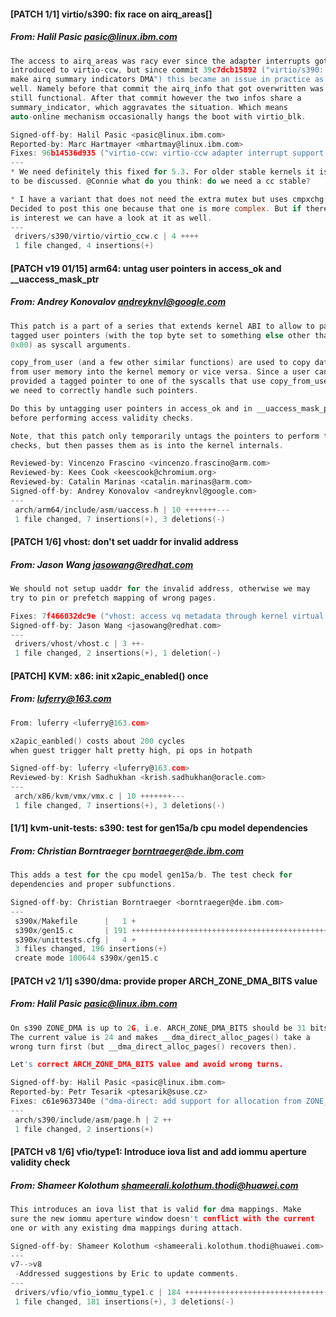 #### [PATCH 1/1] virtio/s390: fix race on airq_areas[]
##### From: Halil Pasic <pasic@linux.ibm.com>

```c
The access to airq_areas was racy ever since the adapter interrupts got
introduced to virtio-ccw, but since commit 39c7dcb15892 ("virtio/s390:
make airq summary indicators DMA") this became an issue in practice as
well. Namely before that commit the airq_info that got overwritten was
still functional. After that commit however the two infos share a
summary_indicator, which aggravates the situation. Which means
auto-online mechanism occasionally hangs the boot with virtio_blk.

Signed-off-by: Halil Pasic <pasic@linux.ibm.com>
Reported-by: Marc Hartmayer <mhartmay@linux.ibm.com>
Fixes: 96b14536d935 ("virtio-ccw: virtio-ccw adapter interrupt support.")
---
* We need definitely this fixed for 5.3. For older stable kernels it is
to be discussed. @Connie what do you think: do we need a cc stable?

* I have a variant that does not need the extra mutex but uses cmpxchg().
Decided to post this one because that one is more complex. But if there
is interest we can have a look at it as well.
---
 drivers/s390/virtio/virtio_ccw.c | 4 ++++
 1 file changed, 4 insertions(+)

```
#### [PATCH v19 01/15] arm64: untag user pointers in access_ok and __uaccess_mask_ptr
##### From: Andrey Konovalov <andreyknvl@google.com>

```c
This patch is a part of a series that extends kernel ABI to allow to pass
tagged user pointers (with the top byte set to something else other than
0x00) as syscall arguments.

copy_from_user (and a few other similar functions) are used to copy data
from user memory into the kernel memory or vice versa. Since a user can
provided a tagged pointer to one of the syscalls that use copy_from_user,
we need to correctly handle such pointers.

Do this by untagging user pointers in access_ok and in __uaccess_mask_ptr,
before performing access validity checks.

Note, that this patch only temporarily untags the pointers to perform the
checks, but then passes them as is into the kernel internals.

Reviewed-by: Vincenzo Frascino <vincenzo.frascino@arm.com>
Reviewed-by: Kees Cook <keescook@chromium.org>
Reviewed-by: Catalin Marinas <catalin.marinas@arm.com>
Signed-off-by: Andrey Konovalov <andreyknvl@google.com>
---
 arch/arm64/include/asm/uaccess.h | 10 +++++++---
 1 file changed, 7 insertions(+), 3 deletions(-)

```
#### [PATCH 1/6] vhost: don't set uaddr for invalid address
##### From: Jason Wang <jasowang@redhat.com>

```c
We should not setup uaddr for the invalid address, otherwise we may
try to pin or prefetch mapping of wrong pages.

Fixes: 7f466032dc9e ("vhost: access vq metadata through kernel virtual address")
Signed-off-by: Jason Wang <jasowang@redhat.com>
---
 drivers/vhost/vhost.c | 3 ++-
 1 file changed, 2 insertions(+), 1 deletion(-)

```
#### [PATCH] KVM: x86: init x2apic_enabled() once
##### From: luferry@163.com

```c
From: luferry <luferry@163.com>

x2apic_eanbled() costs about 200 cycles
when guest trigger halt pretty high, pi ops in hotpath

Signed-off-by: luferry <luferry@163.com>
Reviewed-by: Krish Sadhukhan <krish.sadhukhan@oracle.com>
---
 arch/x86/kvm/vmx/vmx.c | 10 +++++++---
 1 file changed, 7 insertions(+), 3 deletions(-)

```
#### [1/1] kvm-unit-tests: s390: test for gen15a/b cpu model dependencies
##### From: Christian Borntraeger <borntraeger@de.ibm.com>

```c
This adds a test for the cpu model gen15a/b. The test check for
dependencies and proper subfunctions.

Signed-off-by: Christian Borntraeger <borntraeger@de.ibm.com>
---
 s390x/Makefile      |   1 +
 s390x/gen15.c       | 191 ++++++++++++++++++++++++++++++++++++++++++++
 s390x/unittests.cfg |   4 +
 3 files changed, 196 insertions(+)
 create mode 100644 s390x/gen15.c

```
#### [PATCH v2 1/1] s390/dma: provide proper ARCH_ZONE_DMA_BITS value
##### From: Halil Pasic <pasic@linux.ibm.com>

```c
On s390 ZONE_DMA is up to 2G, i.e. ARCH_ZONE_DMA_BITS should be 31 bits.
The current value is 24 and makes __dma_direct_alloc_pages() take a
wrong turn first (but __dma_direct_alloc_pages() recovers then).

Let's correct ARCH_ZONE_DMA_BITS value and avoid wrong turns.

Signed-off-by: Halil Pasic <pasic@linux.ibm.com>
Reported-by: Petr Tesarik <ptesarik@suse.cz>
Fixes: c61e9637340e ("dma-direct: add support for allocation from ZONE_DMA and ZONE_DMA32")
---
 arch/s390/include/asm/page.h | 2 ++
 1 file changed, 2 insertions(+)

```
#### [PATCH v8 1/6] vfio/type1: Introduce iova list and add iommu aperture validity check
##### From: Shameer Kolothum <shameerali.kolothum.thodi@huawei.com>

```c
This introduces an iova list that is valid for dma mappings. Make
sure the new iommu aperture window doesn't conflict with the current
one or with any existing dma mappings during attach.

Signed-off-by: Shameer Kolothum <shameerali.kolothum.thodi@huawei.com>
---
v7-->v8
 -Addressed suggestions by Eric to update comments.
---
 drivers/vfio/vfio_iommu_type1.c | 184 +++++++++++++++++++++++++++++++-
 1 file changed, 181 insertions(+), 3 deletions(-)

```
